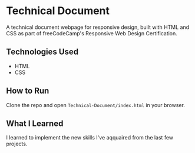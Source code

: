 # Technical Document
A technical document webpage for responsive design, built with HTML and CSS as part of freeCodeCamp's Responsive Web Design Certification.

## Technologies Used
- HTML
- CSS

## How to Run
Clone the repo and open `Technical-Document/index.html` in your browser.

## What I Learned
I learned to implement the new skills I've aqquaired from the last few projects.
